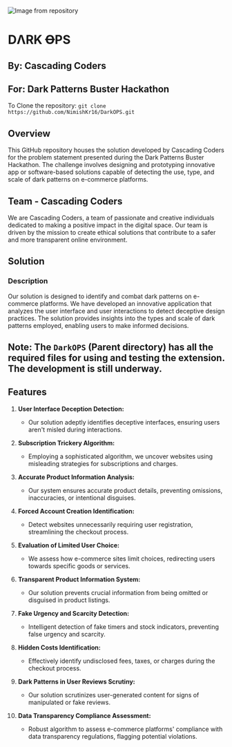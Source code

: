 ![Image from repository](logo.png)

# DΛRK ꝊPS

## By: Cascading Coders

## For: Dark Patterns Buster Hackathon

To Clone the repository: `git clone https://github.com/NimishKr16/DarkOPS.git`

## Overview

This GitHub repository houses the solution developed by Cascading Coders for the problem statement presented during the Dark Patterns Buster Hackathon. The challenge involves designing and prototyping innovative app or software-based solutions capable of detecting the use, type, and scale of dark patterns on e-commerce platforms.

## Team - Cascading Coders

We are Cascading Coders, a team of passionate and creative individuals dedicated to making a positive impact in the digital space. Our team is driven by the mission to create ethical solutions that contribute to a safer and more transparent online environment.

## Solution

### Description

Our solution is designed to identify and combat dark patterns on e-commerce platforms. We have developed an innovative application that analyzes the user interface and user interactions to detect deceptive design practices. The solution provides insights into the types and scale of dark patterns employed, enabling users to make informed decisions.

## Note: The `DarkOPS` (Parent directory) has all the required files for using and testing the extension. The development is still underway.

## Features

1. **User Interface Deception Detection:**

   - Our solution adeptly identifies deceptive interfaces, ensuring users aren't misled during interactions.

2. **Subscription Trickery Algorithm:**

   - Employing a sophisticated algorithm, we uncover websites using misleading strategies for subscriptions and charges.

3. **Accurate Product Information Analysis:**

   - Our system ensures accurate product details, preventing omissions, inaccuracies, or intentional disguises.

4. **Forced Account Creation Identification:**

   - Detect websites unnecessarily requiring user registration, streamlining the checkout process.

5. **Evaluation of Limited User Choice:**

   - We assess how e-commerce sites limit choices, redirecting users towards specific goods or services.

6. **Transparent Product Information System:**

   - Our solution prevents crucial information from being omitted or disguised in product listings.

7. **Fake Urgency and Scarcity Detection:**

   - Intelligent detection of fake timers and stock indicators, preventing false urgency and scarcity.

8. **Hidden Costs Identification:**

   - Effectively identify undisclosed fees, taxes, or charges during the checkout process.

9. **Dark Patterns in User Reviews Scrutiny:**

   - Our solution scrutinizes user-generated content for signs of manipulated or fake reviews.

10. **Data Transparency Compliance Assessment:**
    - Robust algorithm to assess e-commerce platforms' compliance with data transparency regulations, flagging potential violations.
